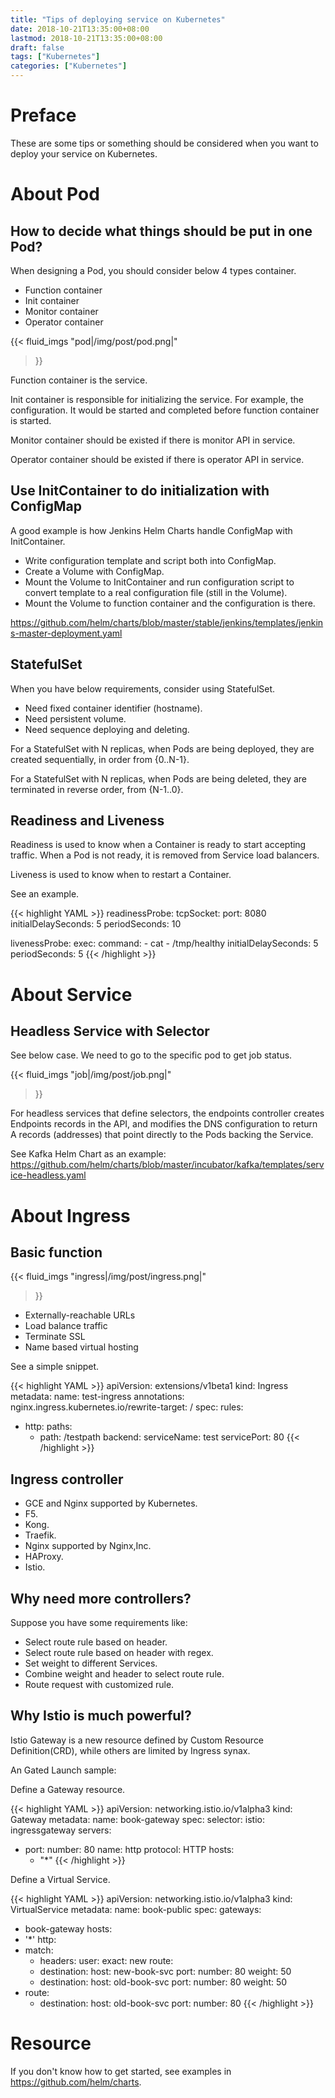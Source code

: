 ```yaml
---
title: "Tips of deploying service on Kubernetes"
date: 2018-10-21T13:35:00+08:00
lastmod: 2018-10-21T13:35:00+08:00
draft: false
tags: ["Kubernetes"]
categories: ["Kubernetes"]
---
```


# Preface

These are some tips or something should be considered when you want to deploy your service on Kubernetes.

# About Pod

## How to decide what things should be put in one Pod?

When designing a Pod, you should consider below 4 types container.

- Function container
- Init container
- Monitor container
- Operator container

{{< fluid_imgs
  "pod|/img/post/pod.png|"
>}}

Function container is the service.

Init container is responsible for initializing the service. For example, the configuration. It would be started and completed before function container is started.

Monitor container should be existed if there is monitor API in service.

Operator container should be existed if there is operator API in service.

## Use InitContainer to do initialization with ConfigMap

A good example is how Jenkins Helm Charts handle ConfigMap with InitContainer.

- Write configuration template and script both into ConfigMap.
- Create a Volume with ConfigMap.
- Mount the Volume to InitContainer and run configuration script to convert template to a real configuration file (still in the Volume).
- Mount the Volume to function container and the configuration is there.

https://github.com/helm/charts/blob/master/stable/jenkins/templates/jenkins-master-deployment.yaml

## StatefulSet

When you have below requirements, consider using StatefulSet.

- Need fixed container identifier (hostname).
- Need persistent volume.
- Need sequence deploying and deleting.

For a StatefulSet with N replicas, when Pods are being deployed, they are created sequentially, in order from {0..N-1}.

For a StatefulSet with N replicas, when Pods are being deleted, they are terminated in reverse order, from {N-1..0}.

## Readiness and Liveness

Readiness is used to know when a Container is ready to start accepting traffic. When a Pod is not ready, it is removed from Service load balancers.

Liveness is used to know when to restart a Container.

See an example.

{{< highlight YAML >}}
readinessProbe:
  tcpSocket:
    port: 8080
  initialDelaySeconds: 5
  periodSeconds: 10

livenessProbe:
  exec:
    command:
    - cat
    - /tmp/healthy
  initialDelaySeconds: 5
  periodSeconds: 5
{{< /highlight >}}

# About Service

## Headless Service with Selector

See below case. We need to go to the specific pod to get job status.

{{< fluid_imgs
  "job|/img/post/job.png|"
>}}

For headless services that define selectors, the endpoints controller creates Endpoints records in the API, and modifies the DNS configuration to return A records (addresses) that point directly to the Pods backing the Service.

See Kafka Helm Chart as an example:
https://github.com/helm/charts/blob/master/incubator/kafka/templates/service-headless.yaml

# About Ingress

## Basic function

{{< fluid_imgs
  "ingress|/img/post/ingress.png|"
>}}

- Externally-reachable URLs
- Load balance traffic
- Terminate SSL
- Name based virtual hosting

See a simple snippet.

{{< highlight YAML >}}
apiVersion: extensions/v1beta1
kind: Ingress
metadata:
  name: test-ingress
  annotations:
    nginx.ingress.kubernetes.io/rewrite-target: /
spec:
  rules:
  - http:
      paths:
      - path: /testpath
        backend:
          serviceName: test
          servicePort: 80
{{< /highlight >}}

## Ingress controller

- GCE and Nginx supported by Kubernetes.
- F5.
- Kong.
- Traefik.
- Nginx supported by Nginx,Inc.
- HAProxy.
- Istio.

## Why need more controllers?

Suppose you have some requirements like:

- Select route rule based on header.
- Select route rule based on header with regex.
- Set weight to different Services.
- Combine weight and header to select route rule.
- Route request with customized rule.

## Why Istio is much powerful?

Istio Gateway is a new resource defined by Custom Resource Definition(CRD), while others are limited by Ingress synax.

An Gated Launch sample:

Define a Gateway resource.

{{< highlight YAML >}}
apiVersion: networking.istio.io/v1alpha3
kind: Gateway
metadata:
  name: book-gateway
spec:
  selector:
    istio: ingressgateway
  servers:
  - port:
      number: 80
      name: http
      protocol: HTTP
    hosts:
    - "*"
{{< /highlight >}}

Define a Virtual Service.

{{< highlight YAML >}}
apiVersion: networking.istio.io/v1alpha3
kind: VirtualService
metadata:
  name: book-public
spec:
  gateways:
  - book-gateway
  hosts:
  - '*'
  http:
  - match:
    - headers:
        user:
          exact: new
    route:
    - destination:
        host: new-book-svc
        port:
          number: 80
      weight: 50
    - destination:
        host: old-book-svc
        port:
          number: 80
      weight: 50
  - route:
    - destination:
        host: old-book-svc
        port:
          number: 80
{{< /highlight >}}

# Resource

If you don't know how to get started, see examples in https://github.com/helm/charts.
